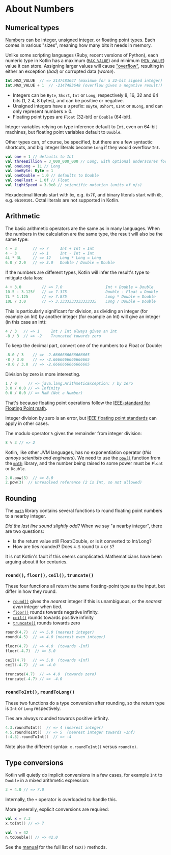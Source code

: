 # About Numbers

## Numerical types

[Numbers][ref-numbers] can be integer, unsigned integer, or floating point types.
Each comes in various "sizes", meaning how many bits it needs in memory.

Unlike some scripting languages (Ruby, recent versions of Python), each numeric type in Kotlin has a maximum ([`MAX_VALUE`][ref-max_value]) and minimum ([`MIN_VALUE`][ref-min_value]) value it can store.
Assigning larger values will cause ["overflow"][wiki-overflow], resulting in either an exception (_bad_) or corrupted data (_worse_).

```kotlin
Int.MAX_VALUE  // => 2147483647 (maximum for a 32-bit signed integer)
Int.MAX_VALUE + 1  // -2147483648 (overflow gives a negative result!)
```

- Integers can be `Byte`, `Short`, `Int` or `Long`, respectively 8, 16, 32 and 64 bits (1, 2 4, 8 bytes), and can be positive or negative.
- Unsigned integers have a `U` prefix: `UByte`, `UShort`, `UInt` or `ULong`, and can only represent numbers ≥ 0.
- Floating point types are `Float` (32-bit) or `Double` (64-bit).

Integer variables relying on type inference default to `Int`, even on 64-bit machines, but floating point variables default to `Double`.

Other types can, of course, be specified, but there are a few syntactic shortcuts, and big integer literals become `Long` if they would overflow `Int`.

```Kotlin
val one = 1 // defaults to Int
val threeBillion = 3_000_000_000 // Long, with optional underscores for clarity
val oneLong = 1L // Long
val oneByte: Byte = 1
val oneDouble = 1.0 // defaults to Double
val oneFloat = 1.0f // Float
val lightSpeed = 3.0e8 // scientific notation (units of m/s)
```

Hexadecimal literals start with `0x`, e.g. `0x7F`, and binary literals start with `0b`, e.g. `0b100101`.
Octal literals are not supported in Kotlin.

## Arithmetic

The basic arithmetic operators are the same as in many languages.
When the numbers in the calculation are the same type, the result will also be the same type:

```kotlin
4 + 3       // => 7     Int + Int = Int
4 - 3       // => 1     Int - Int = Int
4L * 3L     // => 12    Long * Long = Long
6.0 / 2.0   // => 3.0   Double / Double = Double
```

If the numbers are different types, Kotlin will infer the result's type to mitigate data loss:

```kotlin
4 + 3.0         // => 7.0                   Int + Double = Double
10.5 - 3.125f   // => 7.375                 Double - Float = Double
7L * 1.125      // => 7.875                 Long * Double = Double
10L / 3.0       // => 3.3333333333333335    Long / Double = Double
```

This is particularly significant for division, as dividing an integer (for example an Int) by another integer (for example an Int) will give an integer (in this case an Int):

```kotlin
4 / 3   // => 1     Int / Int always gives an Int
-8 / 3  // => -2    Truncated towards zero
```

To keep the decimal part, convert one of the numbers to a Float or Double:

```kotlin
-8.0 / 3    // => -2.6666666666666665
-8 / 3.0    // => -2.6666666666666665
-8.0 / 3.0  // => -2.6666666666666665
```


Division by zero is more interesting.

```Kotlin
1 / 0     // => java.lang.ArithmeticException: / by zero
3.0 / 0.0 // => Infinity
0.0 / 0.0 // => NaN (Not a Number)
```

That's because floating point operations follow the [IEEE-standard for Floating Point math](https://en.wikipedia.org/wiki/IEEE_754).

Integer division by zero is an error, but [IEEE floating point standards][wiki-IEEE] can apply in other cases.

The modulo operator `%` gives the remainder from integer division:

```Kotlin
8 % 3 // => 2
```

Kotlin, like other JVM languages, has no exponentiation operator (_this annoys scientists and engineers_).
We need to use the [`pow()`][ref-pow] function from the [`math`][ref-math] library, and the number being raised to some power must be `Float` or `Double`.

```kotlin
2.0.pow(3)  // => 8.0
2.pow(3)  // Unresolved reference (2 is Int, so not allowed)
```

## Rounding

The [`math`][ref-math] library contains several functions to round floating point numbers to a nearby integer.

_Did the last line sound slightly odd?_
When we say "a nearby integer", there are two questions:

- Is the return value still Float/Double, or is it converted to Int/Long?
- How are ties rounded? Does `4.5` round to `4` or `5`?

It is not Kotlin's fault if this seems complicated.
Mathematicians have been arguing about it for centuries.

### `round()`, `floor()`, `ceil()`, `truncate()`

These four functions all return the same floating-point type as the input, but differ in how they round.

- [`round()`][ref-round] gives the _nearest_ integer if this is unambiguous, or the _nearest even_ integer when tied.
- [`floor()`][ref-floor] rounds towards negative infinity.
- [`ceil()`][ref-ceil] rounds towards positive infinity
- [`truncate()`][ref-truncate] rounds towards zero

```kotlin
round(4.7)  // => 5.0 (nearest integer)
round(4.5)  // => 4.0 (nearest even integer)

floor(4.7)  // => 4.0  (towards -Inf)
floor(-4.7)  // => 5.0

ceil(4.7)   // => 5.0  (towards +Inf)
ceil(-4.7)  // => -4.0

truncate(4.7)  // => 4.0  (towards zero)
truncate(-4.7) // => -4.0
```

### `roundToInt()`, `roundToLong()`

These two functions do a type conversion after rounding, so the return type is `Int` or `Long` respectively.

Ties are always rounded towards positive infinity.

```kotlin
4.3.roundToInt()  // => 4 (nearest integer)
4.5.roundToInt()  // => 5  (nearest integer towards +Inf)
(-4.5).roundToInt()  // => -4
```

Note also the different syntax: `x.roundToInt()` versus `round(x)`.

## Type conversions

Kotlin will quietly do implicit conversions in a few cases, for example `Int` to `Double` in a mixed arithmetic expression:

```Kotlin
3 + 4.0 // => 7.0
```

Internally, the `+` operator is overloaded to handle this.

More generally, explicit conversions are required:

```Kotlin
val x = 7.3
x.toInt() // => 7

val n = 42
n.toDouble() // => 42.0
```

See the [manual][ref-conversions] for the full list of `toX()` methods.

[ref-numbers]: https://kotlinlang.org/docs/numbers.html
[wiki-IEEE]: https://en.wikipedia.org/wiki/IEEE_754
[ref-conversions]: https://kotlinlang.org/docs/numbers.html#explicit-number-conversions
[ref-pow]: https://kotlinlang.org/api/core/kotlin-stdlib/kotlin.math/pow.html
[ref-math]: https://kotlinlang.org/api/core/kotlin-stdlib/kotlin.math/
[ref-round]: https://kotlinlang.org/api/core/kotlin-stdlib/kotlin.math/round.html
[ref-floor]: https://kotlinlang.org/api/core/kotlin-stdlib/kotlin.math/floor.html
[ref-ceil]: https://kotlinlang.org/api/core/kotlin-stdlib/kotlin.math/ceil.html
[ref-truncate]: https://kotlinlang.org/api/core/kotlin-stdlib/kotlin.math/truncate.html
[wiki-overflow]: https://en.wikipedia.org/wiki/Integer_overflow
[ref-max_value]: https://kotlinlang.org/api/core/kotlin-stdlib/kotlin/-int/-companion/#-244053257%2FProperties%2F-956074838
[ref-min_value]: https://kotlinlang.org/api/core/kotlin-stdlib/kotlin/-int/-companion/#-1907397559%2FProperties%2F-956074838
